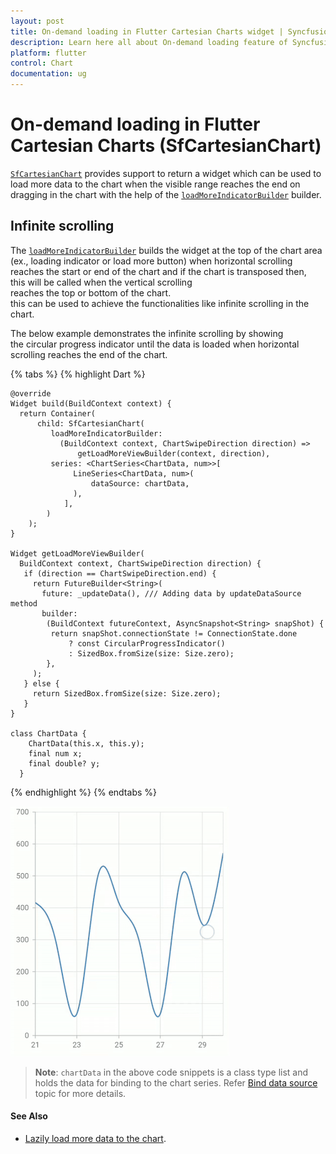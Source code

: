 ```yaml
---
layout: post
title: On-demand loading in Flutter Cartesian Charts widget | Syncfusion 
description: Learn here all about On-demand loading feature of Syncfusion Flutter Cartesian Charts (SfCartesianChart) widget and more.
platform: flutter
control: Chart
documentation: ug
---
```


# On-demand loading in Flutter Cartesian Charts (SfCartesianChart)

[`SfCartesianChart`](https://pub.dev/documentation/syncfusion_flutter_charts/latest/charts/SfCartesianChart-class.html) provides support to return a widget which can be used to load more data to the chart when the visible range reaches the end on dragging in the chart with the help of the [`loadMoreIndicatorBuilder`](https://pub.dev/documentation/syncfusion_flutter_charts/latest/charts/SfCartesianChart/loadMoreIndicatorBuilder.html) builder.

## Infinite scrolling

The [`loadMoreIndicatorBuilder`](https://pub.dev/documentation/syncfusion_flutter_charts/latest/charts/SfCartesianChart/loadMoreIndicatorBuilder.html) builds the widget at the top of the chart area (ex., loading indicator or load more button) when horizontal scrolling reaches the start or end of the chart and if the chart is transposed then, this will be called when the vertical scrolling reaches the top or bottom of the chart. this can be used to achieve the functionalities like infinite scrolling in the chart.

The below example demonstrates the infinite scrolling by showing the circular progress indicator until the data is loaded when horizontal scrolling reaches the end of the chart.

{% tabs %}
{% highlight Dart %}

    @override
    Widget build(BuildContext context) {
      return Container(
          child: SfCartesianChart(
             loadMoreIndicatorBuilder:
               (BuildContext context, ChartSwipeDirection direction) =>
                   getLoadMoreViewBuilder(context, direction),
             series: <ChartSeries<ChartData, num>>[
                  LineSeries<ChartData, num>(
                      dataSource: chartData,
                  ),
                ],
            )
        );
    }

    Widget getLoadMoreViewBuilder(
      BuildContext context, ChartSwipeDirection direction) {
       if (direction == ChartSwipeDirection.end) {
         return FutureBuilder<String>(
           future: _updateData(), /// Adding data by updateDataSource method
           builder:
            (BuildContext futureContext, AsyncSnapshot<String> snapShot) {
             return snapShot.connectionState != ConnectionState.done
                 ? const CircularProgressIndicator()
                 : SizedBox.fromSize(size: Size.zero);
            },
         );
       } else {
         return SizedBox.fromSize(size: Size.zero);
       }
    }

    class ChartData {
        ChartData(this.x, this.y);
        final num x;
        final double? y;
      }

{% endhighlight %}
{% endtabs %}

![Infinite_scrolling](images/on-demand-loading/infinite_scrolling.gif)

>**Note**: `chartData` in the above code snippets is a class type list and holds the data for binding to the chart series. Refer [Bind data source](https://help.syncfusion.com/flutter/cartesian-charts/getting-started#bind-data-source) topic for more details.

#### See Also

* [Lazily load more data to the chart](https://www.syncfusion.com/kb/12535/how-to-lazily-load-more-data-to-the-chart-sfcartesianchart).